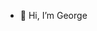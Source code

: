 - 👋 Hi, I’m George


<!---
George Paiva/a1080009 is a ✨ special ✨ repository because its `README.md` (this file) appears on your GitHub profile.
You can click the Preview link to take a look at your changes.
--->

